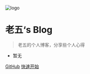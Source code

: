 ![logo](/assets/main.jpg)

# 老五‘s Blog

> 老五的个人博客，分享些个人心得

* 暂无

[GitHub](https://github.com/5zong)
[快速开始](#暂无)


